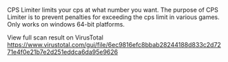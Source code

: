 CPS Limiter limits your cps at what number you want.
The purpose of CPS Limiter is to prevent penalties for exceeding the cps limit in various games.
Only works on windows 64-bit platforms.

View full scan result on VirusTotal https://www.virustotal.com/gui/file/6ec9816efc8bbab28244188d833c2d7271e4f0e21b7e2d251eddca6da95e9626
